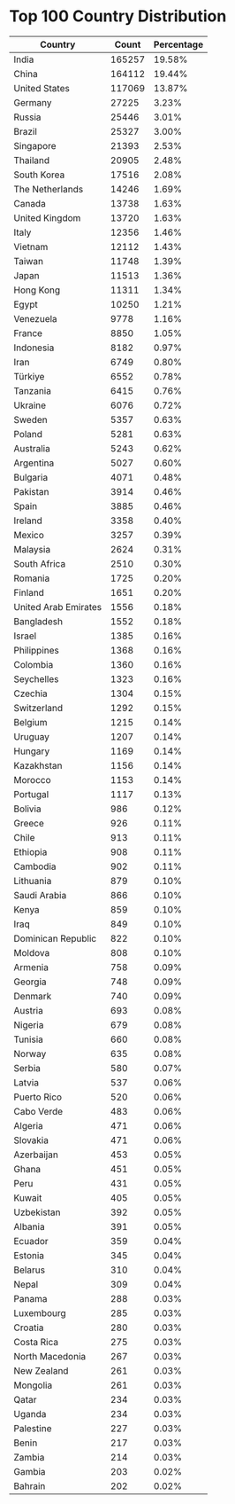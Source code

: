 # Top 100 Country Distribution
| Country | Count | Percentage |
|----|----|----|
| India | 165257 | 19.58% |
| China | 164112 | 19.44% |
| United States | 117069 | 13.87% |
| Germany | 27225 | 3.23% |
| Russia | 25446 | 3.01% |
| Brazil | 25327 | 3.00% |
| Singapore | 21393 | 2.53% |
| Thailand | 20905 | 2.48% |
| South Korea | 17516 | 2.08% |
| The Netherlands | 14246 | 1.69% |
| Canada | 13738 | 1.63% |
| United Kingdom | 13720 | 1.63% |
| Italy | 12356 | 1.46% |
| Vietnam | 12112 | 1.43% |
| Taiwan | 11748 | 1.39% |
| Japan | 11513 | 1.36% |
| Hong Kong | 11311 | 1.34% |
| Egypt | 10250 | 1.21% |
| Venezuela | 9778 | 1.16% |
| France | 8850 | 1.05% |
| Indonesia | 8182 | 0.97% |
| Iran | 6749 | 0.80% |
| Türkiye | 6552 | 0.78% |
| Tanzania | 6415 | 0.76% |
| Ukraine | 6076 | 0.72% |
| Sweden | 5357 | 0.63% |
| Poland | 5281 | 0.63% |
| Australia | 5243 | 0.62% |
| Argentina | 5027 | 0.60% |
| Bulgaria | 4071 | 0.48% |
| Pakistan | 3914 | 0.46% |
| Spain | 3885 | 0.46% |
| Ireland | 3358 | 0.40% |
| Mexico | 3257 | 0.39% |
| Malaysia | 2624 | 0.31% |
| South Africa | 2510 | 0.30% |
| Romania | 1725 | 0.20% |
| Finland | 1651 | 0.20% |
| United Arab Emirates | 1556 | 0.18% |
| Bangladesh | 1552 | 0.18% |
| Israel | 1385 | 0.16% |
| Philippines | 1368 | 0.16% |
| Colombia | 1360 | 0.16% |
| Seychelles | 1323 | 0.16% |
| Czechia | 1304 | 0.15% |
| Switzerland | 1292 | 0.15% |
| Belgium | 1215 | 0.14% |
| Uruguay | 1207 | 0.14% |
| Hungary | 1169 | 0.14% |
| Kazakhstan | 1156 | 0.14% |
| Morocco | 1153 | 0.14% |
| Portugal | 1117 | 0.13% |
| Bolivia | 986 | 0.12% |
| Greece | 926 | 0.11% |
| Chile | 913 | 0.11% |
| Ethiopia | 908 | 0.11% |
| Cambodia | 902 | 0.11% |
| Lithuania | 879 | 0.10% |
| Saudi Arabia | 866 | 0.10% |
| Kenya | 859 | 0.10% |
| Iraq | 849 | 0.10% |
| Dominican Republic | 822 | 0.10% |
| Moldova | 808 | 0.10% |
| Armenia | 758 | 0.09% |
| Georgia | 748 | 0.09% |
| Denmark | 740 | 0.09% |
| Austria | 693 | 0.08% |
| Nigeria | 679 | 0.08% |
| Tunisia | 660 | 0.08% |
| Norway | 635 | 0.08% |
| Serbia | 580 | 0.07% |
| Latvia | 537 | 0.06% |
| Puerto Rico | 520 | 0.06% |
| Cabo Verde | 483 | 0.06% |
| Algeria | 471 | 0.06% |
| Slovakia | 471 | 0.06% |
| Azerbaijan | 453 | 0.05% |
| Ghana | 451 | 0.05% |
| Peru | 431 | 0.05% |
| Kuwait | 405 | 0.05% |
| Uzbekistan | 392 | 0.05% |
| Albania | 391 | 0.05% |
| Ecuador | 359 | 0.04% |
| Estonia | 345 | 0.04% |
| Belarus | 310 | 0.04% |
| Nepal | 309 | 0.04% |
| Panama | 288 | 0.03% |
| Luxembourg | 285 | 0.03% |
| Croatia | 280 | 0.03% |
| Costa Rica | 275 | 0.03% |
| North Macedonia | 267 | 0.03% |
| New Zealand | 261 | 0.03% |
| Mongolia | 261 | 0.03% |
| Qatar | 234 | 0.03% |
| Uganda | 234 | 0.03% |
| Palestine | 227 | 0.03% |
| Benin | 217 | 0.03% |
| Zambia | 214 | 0.03% |
| Gambia | 203 | 0.02% |
| Bahrain | 202 | 0.02% |
